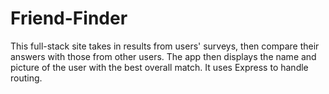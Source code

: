 # Friend-Finder
This full-stack site takes in results from users' surveys, then compare their answers with those from other users. The app then displays the name and picture of the user with the best overall match.  It uses Express to handle routing.
